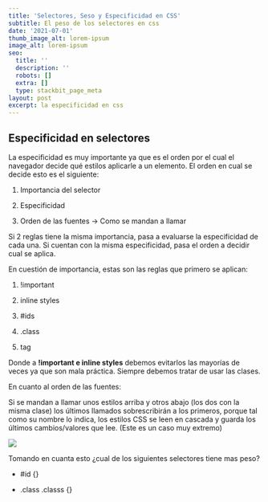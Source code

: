 ```yaml
---
title: 'Selectores, Seso y Especificidad en CSS'
subtitle: El peso de los selectores en css
date: '2021-07-01'
thumb_image_alt: lorem-ipsum
image_alt: lorem-ipsum
seo:
  title: ''
  description: ''
  robots: []
  extra: []
  type: stackbit_page_meta
layout: post
excerpt: la especificidad en css
---
```

## Especificidad en selectores

La especificidad es muy importante ya que es el orden por el cual el navegador decide qué estilos aplicarle a un elemento. El orden en cual se decide esto es el siguiente:

1.  Importancia del selector

2.  Especificidad

3.  Orden de las fuentes → Como se mandan a llamar

Si 2 reglas tiene la misma importancia, pasa a evaluarse la especificidad de cada una. Si cuentan con la misma especificidad, pasa el orden a decidir cual se aplica.

En cuestión de importancia, estas son las reglas que primero se aplican:

1.  !important

2.  inline styles

3.  \#ids

4.  .class

5.  tag

Donde a **!important e inline styles** debemos evitarlos las mayorías de veces ya que son mala práctica. Siempre debemos tratar de usar las clases.

En cuanto al orden de las fuentes:

Si se mandan a llamar unos estilos arriba y otros abajo (los dos con la misma clase) los últimos llamados sobrescribirán a los primeros, porque tal como su nombre lo indica, los estilos CSS se leen en cascada y guarda los últimos cambios/valores que lee. (Este es un caso muy extremo)

![](http://tech.tribalyte.eu/wp-content/uploads/2018/09/17.png)

Tomando en cuanta esto ¿cual de los siguientes selectores tiene mas peso?

*   \#id {}

*   .class .classs {}
